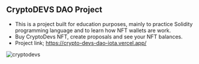 ## CryptoDEVS DAO Project
- This is a project built for education purposes, mainly to practice Solidity programming language
  and to learn how NFT wallets are work.
- Buy CryptoDevs NFT, create proposals and see your NFT balances.
- Project link;
https://crypto-devs-dao-iota.vercel.app/

![cryptodevs](https://github.com/xlr8nur/cryptoDevs-DAO/assets/97341887/7c5dc262-3555-4014-886d-a2953494f2bd)
